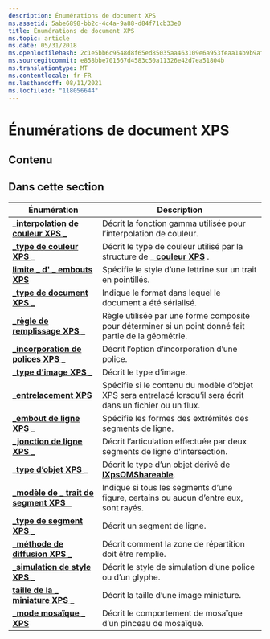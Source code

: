 ```yaml
---
description: Énumérations de document XPS
ms.assetid: 5abe6898-bb2c-4c4a-9a88-d84f71cb33e0
title: Énumérations de document XPS
ms.topic: article
ms.date: 05/31/2018
ms.openlocfilehash: 2c1e5bb6c9548d8f65ed85035aa463109e6a953feaa14b9b9afdcb3c99df98c8
ms.sourcegitcommit: e858bbe701567d4583c50a11326e42d7ea51804b
ms.translationtype: MT
ms.contentlocale: fr-FR
ms.lasthandoff: 08/11/2021
ms.locfileid: "118056644"
---
```

# <a name="xps-document-enumerations"></a>Énumérations de document XPS

## <a name="contents"></a>Contenu

## <a name="in-this-section"></a>Dans cette section



| Énumération                                                                    | Description                                                                                                          |
|--------------------------------------------------------------------------------|----------------------------------------------------------------------------------------------------------------------|
| [**\_interpolation de couleur XPS \_**](/windows/win32/api/xpsobjectmodel/ne-xpsobjectmodel-xps_color_interpolation)<br/>        | Décrit la fonction gamma utilisée pour l’interpolation de couleur.<br/>                                                |
| [**\_type de couleur XPS \_**](/windows/win32/api/xpsobjectmodel/ne-xpsobjectmodel-xps_color_type)<br/>                          | Décrit le type de couleur utilisé par la structure de [**\_ couleur XPS**](xps-color.md) .<br/>                           |
| [**limite \_ d' \_ embouts XPS**](/windows/win32/api/xpsobjectmodel/ne-xpsobjectmodel-xps_dash_cap)<br/>                              | Spécifie le style d’une lettrine sur un trait en pointillés.<br/>                                                     |
| [**\_type de document XPS \_**](/windows/win32/api/xpsobjectmodel_1/ne-xpsobjectmodel_1-xps_document_type)<br/>                    | Indique le format dans lequel le document a été sérialisé.<br/>                                              |
| [**\_règle de remplissage XPS \_**](/windows/win32/api/xpsobjectmodel/ne-xpsobjectmodel-xps_fill_rule)<br/>                            | Règle utilisée par une forme composite pour déterminer si un point donné fait partie de la géométrie.<br/>            |
| [**\_incorporation de polices XPS \_**](/windows/win32/api/xpsobjectmodel/ne-xpsobjectmodel-xps_font_embedding)<br/>                  | Décrit l’option d’incorporation d’une police.<br/>                                                                |
| [**\_type d’image XPS \_**](/windows/win32/api/xpsobjectmodel/ne-xpsobjectmodel-xps_image_type)<br/>                          | Décrit le type d’image.<br/>                                                                                 |
| [**\_entrelacement XPS**](/windows/win32/api/xpsobjectmodel/ne-xpsobjectmodel-xps_interleaving)<br/>                       | Spécifie si le contenu du modèle d’objet XPS sera entrelacé lorsqu’il sera écrit dans un fichier ou un flux.<br/> |
| [**\_embout de ligne XPS \_**](/windows/win32/api/xpsobjectmodel/ne-xpsobjectmodel-xps_line_cap)<br/>                              | Spécifie les formes des extrémités des segments de ligne.<br/>                                                                |
| [**\_jonction de ligne XPS \_**](/windows/win32/api/xpsobjectmodel/ne-xpsobjectmodel-xps_line_join)<br/>                            | Décrit l’articulation effectuée par deux segments de ligne d’intersection.<br/>                                               |
| [**\_type d’objet XPS \_**](/windows/win32/api/xpsobjectmodel/ne-xpsobjectmodel-xps_object_type)<br/>                        | Décrit le type d’un objet dérivé de [**IXpsOMShareable**](/windows/desktop/api/xpsobjectmodel/nn-xpsobjectmodel-ixpsomshareable).<br/>          |
| [**\_modèle de \_ trait de segment XPS \_**](/windows/win32/api/xpsobjectmodel/ne-xpsobjectmodel-xps_segment_stroke_pattern)<br/> | Indique si tous les segments d’une figure, certains ou aucun d’entre eux, sont rayés.<br/>                             |
| [**\_type de segment XPS \_**](/windows/win32/api/xpsobjectmodel/ne-xpsobjectmodel-xps_segment_type)<br/>                      | Décrit un segment de ligne.<br/>                                                                                 |
| [**\_méthode de diffusion XPS \_**](/windows/win32/api/xpsobjectmodel/ne-xpsobjectmodel-xps_spread_method)<br/>                    | Décrit comment la zone de répartition doit être remplie. <br/>                                                         |
| [**\_simulation de style XPS \_**](/windows/win32/api/xpsobjectmodel/ne-xpsobjectmodel-xps_style_simulation)<br/>              | Décrit le style de simulation d’une police ou d’un glyphe.<br/>                                                        |
| [**taille de la \_ miniature XPS \_**](/windows/win32/api/xpsobjectmodel/ne-xpsobjectmodel-xps_thumbnail_size)<br/>                  | Décrit la taille d’une image miniature.<br/>                                                                  |
| [**\_mode mosaïque \_ XPS**](/windows/win32/api/xpsobjectmodel/ne-xpsobjectmodel-xps_tile_mode)<br/>                            | Décrit le comportement de mosaïque d’un pinceau de mosaïque.<br/>                                                            |



 

 

 




